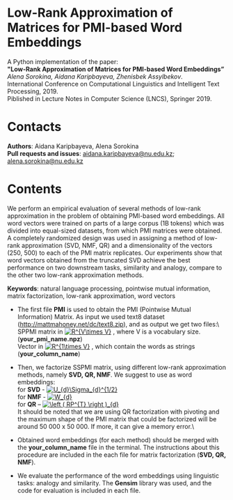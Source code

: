 
# Low-Rank Approximation of Matrices for PMI-based Word Embeddings
A Python implementation of the paper:\
**"Low-Rank Approximation of Matrices for PMI-based Word Embeddings”** \
*Alena Sorokina, Aidana Karipbayeva, Zhenisbek Assylbekov*.\
International Conference on Computational Linguistics and Intelligent Text Processing, 2019. \
Piblished in Lecture Notes in Computer Science (LNCS), Springer 2019.

# Contacts
**Authors**: Aidana Karipbayeva, Alena Sorokina\
**Pull requests and issues**: aidana.karipbayeva@nu.edu.kz; alena.sorokina@nu.edu.kz 

# Contents
We perform an empirical evaluation of several methods of low-rank approximation in the problem of obtaining PMI-based word embeddings. All word vectors were trained on parts of a large corpus (1B tokens) which was divided into equal-sized datasets, from which PMI matrices were obtained. A completely randomized design was used in assigning a method of low-rank approximation (SVD, NMF, QR) and a dimensionality of the vectors (250, 500) to each of the PMI matrix replicates. Our experiments show that word vectors obtained from the truncated SVD achieve the best performance on two downstream tasks, similarity and analogy, compare to the other two low-rank approximation methods.

**Keywords**: natural language processing, pointwise mutual information, matrix factorization, low-rank approximation, word vectors


- The first file **PMI** is used to obtain the PMI (Pointwise Mutual Information) Matrix. As input we used text8 dataset  (http://mattmahoney.net/dc/text8.zip), and as output we get two files:\ 
	SPPMI matrix in <a href="https://www.codecogs.com/eqnedit.php?latex=R^{V\times&space;V}" target="_blank"><img src="https://latex.codecogs.com/gif.latex?R^{V\times&space;V}" title="R^{V\times V}" /></a> , where V is a vocabulary size. (**your_pmi_name.npz**)\
	Vector in <a href="https://www.codecogs.com/eqnedit.php?latex=R^{1\times&space;V}" target="_blank"><img src="https://latex.codecogs.com/gif.latex?R^{1\times&space;V}" title="R^{1\times V}" /></a> , which contain the words as strings (**your_column_name**)

- Then, we factorize SSPMI matrix, using different low-rank approximation methods, namely **SVD, QR, NMF**. We suggest to use as word embeddings:\
	for **SVD** - <a href="https://www.codecogs.com/eqnedit.php?latex=U_{d}\Sigma_{d}^{1/2}" target="_blank"><img src="https://latex.codecogs.com/gif.latex?U_{d}\Sigma_{d}^{1/2}" title="U_{d}\Sigma_{d}^{1/2}" /></a> \
	for **NMF** - <a href="https://www.codecogs.com/eqnedit.php?latex=W_{d}" target="_blank"><img src="https://latex.codecogs.com/gif.latex?W_{d}" title="W_{d}" /></a> \
	for **QR** – <a href="https://www.codecogs.com/eqnedit.php?latex=\left&space;(&space;RP^{T}&space;\right&space;)_{d}" target="_blank"><img src="https://latex.codecogs.com/gif.latex?\left&space;(&space;RP^{T}&space;\right&space;)_{d}" title="\left ( RP^{T} \right )_{d}" /></a> \
	It should be noted that we are using QR factorization with pivoting and the maximum shape of the PMI matrix that could be factorized will be around 50 000 x 50 000. If more, it can give a memory error.\


- Obtained word embeddings (for each method) should be merged with the **your_column_name** file in the terminal. The instructions about this procedure are included in the each file for matrix factorization (**SVD, QR, NMF**).

- We evaluate the performance of the word embeddings using linguistic tasks: analogy and similarity. The **Gensim** library was used, and the code for evaluation is included in each file.
